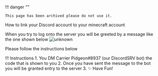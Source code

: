 !!! danger ""

    This page has been archived please do not use it.

How to link your Discord account to your minecraft account

When you try to log onto the server you will be greeted by a message like the one shown below
![unknown](https://user-images.githubusercontent.com/36905598/148169437-28d4bdaa-fd25-4b33-9092-9438290c49b1.png)

Please follow the instructions below

!!! Instructions
    1. You DM Carrier Pidgeon#8937 (our DiscordSRV bot) the code that is shown to you
    2. Once you have sent the message to the bot you will be granted entry to the server
    3. ✨ Have Fun!